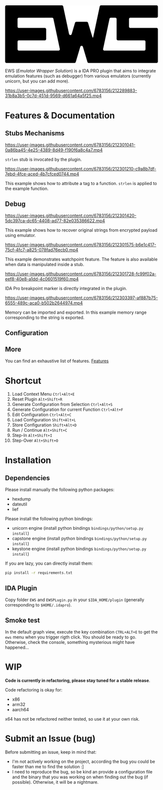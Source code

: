 


![c](EWS/doc/img/Logo_EWS.png) 

 
 
 
EWS (*Emulator Wrapper Solution*)  is a IDA PRO plugin that aims to integrate emulation features (such as debugger) 
from various emulators (currently unicorn, but you can add more).  

https://user-images.githubusercontent.com/6783156/212289883-31b8a3b5-0c7d-451d-9569-d661a64a5f25.mp4

# Features & Documentation

## Stubs Mechanisms   

https://user-images.githubusercontent.com/6783156/212301041-0a86ba45-4e25-4389-8d49-f190f6a8c4a7.mp4

`strlen` stub is invocated by the plugin. 

https://user-images.githubusercontent.com/6783156/212301210-c9a8b7df-7ebd-4fce-aced-4b7cfced0744.mp4

This example shows how to attribute a tag to a function. `strlen` is applied to the example function. 

## Debug

https://user-images.githubusercontent.com/6783156/212301420-5dc397ca-dc65-4408-ad77-82e035386622.mp4

This example shows how to recover original strings from encrypted payload using emulator. 

https://user-images.githubusercontent.com/6783156/212301575-b6e1c417-75cf-4fc7-a825-078fad76ecb0.mp4

This example demonstrates watchpoint feature. The feature is also available when data is manipulated inside 
a stub.

https://user-images.githubusercontent.com/6783156/212301728-fc99f02a-eef8-40e8-a1dd-4c0601519f60.mp4

IDA Pro breakpoint marker is directly integrated in the plugin.

https://user-images.githubusercontent.com/6783156/212303397-af887b75-6555-489c-aca0-b502b2644974.mp4

Memory can be imported and exported. In this example memory range corresponding to the string is exported. 

## Configuration 

## More

You can find an exhaustive list of features. 
[Features](EWS/doc/features.md) 


# Shortcut 

1. Load Context Menu `Ctrl+Alt+E`
2. Reset Plugin `Alt+Shift+R`
3. Generate Configuration from Selection `Ctrl+Alt+S`
4. Generate Configuration for current Function `Ctrl+Alt+F`
5. Edit Configuration `Ctrl+Alt+C`
6. Load Configuration `Shift+Alt+L`
7. Store Configuration `Shift+Alt+D`
8. Run / Continue `Alt+Shift+C`
9. Step-In `Alt+Shift+I`
10. Step-Over `Alt+Shift+O`

# Installation 

## Dependencies

Please install manually the following python packages: 

- hexdump   
- dateutil 
- lief

Please install the following python bindings: 

- unicorn engine (install python bindings `bindings/python/setup.py install`)
- capstone engine (install python bindings `bindings/python/setup.py install`)
- keystone engine (install python bindings `bindings/python/setup.py install`)

If you are lazy, you can directly install them: 

```sh 
pip install -r requirements.txt
```

## IDA Plugin

Copy folder `EWS` and `EWSPLugin.py` in your `$IDA_HOME/plugin` (generally corresponding to `$HOME/.idapro`).

## Smoke test

In the default graph view, execute the key combination `CTRL+ALT+E` to get the `ews` menu when you trigger
rigth click. 
You should be ready to go. 
Otherwise, check the console, something mysterious might have happened...


# WIP 

**Code is currently in refactoring, please stay tuned for a stable release**. 

Code refactoring is okay for: 

- x86
- arm32
- aarch64

x64 has not be refactored neither tested, so use it at your own risk.


# Submit an Issue (bug) 

Before submitting an issue, keep in mind that: 

- I'm not actively working on the project, according the bug you could be faster than me to find the solution :]
- I need to reproduce the bug, so be kind an provide a configuration file and the binary that you was working on when finding out the bug (if possible). Otherwise, it will be a nightmare. 
